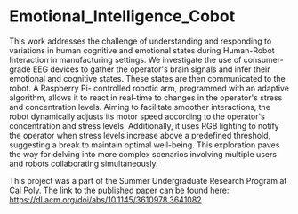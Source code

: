 # Emotional_Intelligence_Cobot

This work addresses the challenge of understanding and responding to variations in human cognitive and emotional states during Human-Robot Interaction in manufacturing settings. We investigate the use of consumer-grade EEG devices to gather the operator's brain signals and infer their emotional and cognitive states. These states are then communicated to the robot. A Raspberry Pi- controlled robotic arm, programmed with an adaptive algorithm, allows it to react in real-time to changes in the operator's stress and concentration levels. Aiming to facilitate smoother interactions, the robot dynamically adjusts its motor speed according to the operator's concentration and stress levels. Additionally, it uses RGB lighting to notify the operator when stress levels increase above a predefined threshold, suggesting a break to maintain optimal well-being. This exploration paves the way for delving into more complex scenarios involving multiple users and robots collaborating simultaneously.

This project was a part of the Summer Undergraduate Research Program at Cal Poly. The link to the published paper can be found here: https://dl.acm.org/doi/abs/10.1145/3610978.3641082
